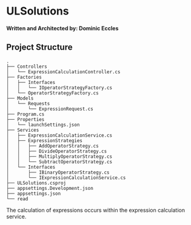 # ULSolutions
#### Written and Architected by: Dominic Eccles
## Project Structure
```
.
├── Controllers
│   └── ExpressionCalculationController.cs
├── Factories
│   ├── Interfaces
│   │   └── IOperatorStrategyFactory.cs
│   └── OperatorStrategyFactory.cs
├── Models
│   └── Requests
│       └── ExpressionRequest.cs
├── Program.cs
├── Properties
│   └── launchSettings.json
├── Services
│   ├── ExpressionCalculationService.cs
│   ├── ExpressionStrategies
│   │   ├── AddOperatorStrategy.cs
│   │   ├── DivideOperatorStrategy.cs
│   │   ├── MultiplyOperatorStrategy.cs
│   │   └── SubtractOperatorStrategy.cs
│   └── Interfaces
│       ├── IBinaryOperatorStrategy.cs
│       └── IExpressionCalculationService.cs
├── ULSolutions.csproj
├── appsettings.Development.json
├── appsettings.json
└── read
```

The calculation of expressions occurs within the expression calculation service.

